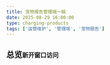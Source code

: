 ```yaml
---
title: 宠物报告管理端一稿
date: 2025-08-29 16:00:00
type: charging-products
tags: ['运营维护', '管理端', '宠物报告']
---
```


## 总览<a :href="$withBase('/pat/prototype/admin/index.html')" target="_blank" style="font-size:16px">新开窗口访问</a>